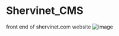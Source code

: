 # Shervinet_CMS
front end of shervinet.com website
![image]([http://url/to/img.png](https://s8.uupload.ir/files/shervinet_ik4i.jpg)https://s8.uupload.ir/files/shervinet_ik4i.jpg)
